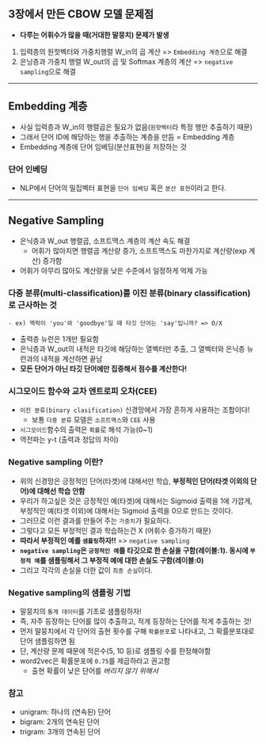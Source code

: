 ## 3장에서 만든 CBOW 모델 문제점
- __다루는 어휘수가 많을 때(거대한 말뭉치) 문제가 발생__
1. 입력층의 원핫벡터와 가중치행렬 W_in의 곱 계산 => `Embedding 계층`으로 해결
2. 은닝층과 가중치 행렬 W_out의 곱 및 Softmax 계층의 계산 => `negative sampling`으로 해결

***

## Embedding 계층
- 사실 입력층과 W_in의 행렬곱은 필요가 없음(`원핫벡터`라 특정 행만 추출하기 때문)
- 그래서 단어 ID에 해당하는 행을 추출하는 계층을 만듬 = Embedding 계층
- Embedding 계층에 단어 임베딩(분산표현)을 저장하는 것

### 단어 인베딩
- NLP에서 단어의 밀집벡터 표현을 `단어 임베딩` 혹은 `분산 표현`이라고 한다.


***

## Negative Sampling
- 은닉층과 W_out 행렬곱, 소프트맥스 계층의 계산 속도 해결
	- 어휘가 많아지면 행렬곱 계산량 증가, 소프트맥스도 마찬가지로 계산량(exp 계산) 증가함
- 어휘가 아무리 많아도 계산량을 낮은 수준에서 일정하게 억제 가능

### 다중 분류(multi-classification)를 이진 분류(binary classification)로 근사하는 것
	- ex) 맥락이 'you'와 'goodbye'일 때 타깃 단어는 'say'입니까? => O/X
- 출력층 뉴런은 1개만 필요함
- 은닉층과 W_out의 내적은 타깃에 해당하는 열벡터만 추출, 그 열벡터와 은닉층 뉴런과의 내적을 계산하면 끝남
- __모든 단어가 아닌 타깃 단어에만 집중해서 점수를 계산한다!__

### 시그모이드 함수와 교차 엔트로피 오차(CEE)
- `이진 분류(binary clasification)` 신경망에서 가장 흔하게 사용하는 조합이다!
	- 보통 `다중 분류` 모델은 `소프트맥스`와 `CEE` 사용
- `시그모이드`함수의 출력은 `확률`로 해석 가능(0~1)
- 역전파는 y-t (출력과 정답의 차이)

### Negative sampling 이란?
- 위의 신경망은 긍정적인 단어(타겟)에 대해서만 학습, __부정적인 단어(타겟 이외의 단어)에 대해선 학습 안함__
- 우리가 하고싶은 것은 긍정적인 예(타겟)에 대해서는 Sigmoid 출력을 1에 가깝게, 부정적인 예(타겟 이외)에 대해서는 Sigmoid 출력을  0으로 만드는 것이다.
- 그러므로 이런 결과를 만들어 주는 `가중치`가 필요하다.
- 그렇다고 모든 부정적인 결과 학습하는건 X (어휘수 증가하기 때문)
- __따라서 부정적인 예를 `샘플링`하자!!__ => `negative sampling`
- __`negative sampling`은 `긍정적인 예`를 타깃으로 한 손실을 구함(레이블:1). 동시에 `부정적 예`를 샘플링해서 그 부정적 예에 대한 손실도 구함(레이블:0)__
- 그리고 각각의 손실을 더한 값이 `최종 손실`이다.

### Negative sampling의 샘플링 기법
- 말뭉치의 `통계 데이터`를 기초로 샘플링하자!
- 즉, 자주 등장하는 단어를 많이 추출하고, 적게 등장하는 단어를 적게 추출하는 것!
- 먼저 말뭉치에서 각 단어의 출현 횟수를 구해 `확률분포`로 나타내고, 그 확률분포대로 단어 샘플링하면 됨
- 단, 계산량 문제 때문에 적은수(5, 10 등)로 샘플링 수를 한정해야함
- word2vec은 확률분포에 `0.75`를 제곱하라고 권고함
	- 출현 확률이 낮은 단어를 _버리지 않기 위해서_

### 참고
- unigram: 하나의 (연속된) 단어
- bigram: 2개의 연속된 단어
- trigram: 3개의 연속된 단어







